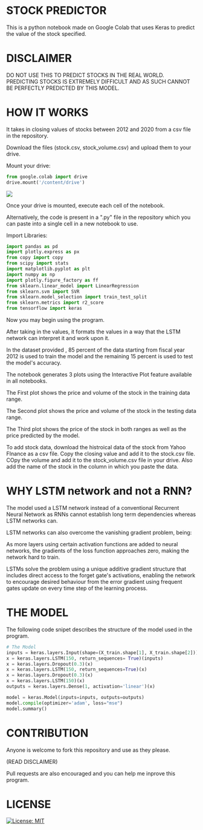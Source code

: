 # STOCK PREDICTOR

This is a python notebook made on Google Colab that uses Keras to predict the value of the stock specified. 

# DISCLAIMER

DO NOT USE THIS TO PREDICT STOCKS IN THE REAL WORLD. PREDICTING STOCKS IS EXTREMELY DIFFICULT AND AS SUCH CANNOT BE PERFECTLY PREDICTED BY THIS MODEL.

# HOW IT WORKS

It takes in closing values of stocks between 2012 and 2020 from a csv file in the repository. 

Download the files (stock.csv, stock_volume.csv) and upload them to your drive.

Mount your drive:

```python
from google.colab import drive
drive.mount('/content/drive')
```

![](2020-10-23-13-07-22.png)

Once your drive is mounted, execute each cell of the notebook.

Alternatively, the code is present in a ".py" file in the repository which you can paste into a single cell in a new notebook to use.

Import Libraries:

```python
import pandas as pd
import plotly.express as px
from copy import copy
from scipy import stats
import matplotlib.pyplot as plt
import numpy as np
import plotly.figure_factory as ff
from sklearn.linear_model import LinearRegression
from sklearn.svm import SVR
from sklearn.model_selection import train_test_split
from sklearn.metrics import r2_score
from tensorflow import keras
```

Now you may begin using the program.

After taking in the values, it formats the values in a way that the LSTM network can interpret it and work upon it.

In the dataset provided , 85 percent of the data starting from fiscal year 2012 is used to train the model and the remaining 15 percent is used to test the model's accuracy.

The notebook generates 3 plots using the Interactive Plot feature available in all notebooks.

The First plot shows the price and volume of the stock in the training data range.

The Second plot shows the price and volume of the stock in the testing data range.

The Third plot shows the price of the stock in both ranges as well as the price predicted by the model.

To add stock data, download the histroical data of the stock from Yahoo FInance as a csv file. Copy the closing value and add it to the stock.csv file. COpy the volume and add it to the stock_volume.csv file in your drive. Also add the name of the stock in the column in which you paste the data.

# WHY LSTM network and not a RNN?

The model used a LSTM network instead of a conventional Recurrent Neural Network as RNNs cannot establish long term dependencies whereas LSTM networks can.

LSTM networks can also overcome the vanishing gradient problem, being:

As more layers using certain activation functions are added to neural networks, the gradients of the loss function approaches zero, making the network hard to train.

LSTMs solve the problem using a unique additive gradient structure that includes direct access to the forget gate's activations, enabling the network to encourage desired behaviour from the error gradient using frequent gates update on every time step of the learning process.

# THE MODEL

The following code snipet describes the structure of the model used in the program.

```python
# The Model
inputs = keras.layers.Input(shape=(X_train.shape[1], X_train.shape[2]))
x = keras.layers.LSTM(150, return_sequences= True)(inputs)
x = keras.layers.Dropout(0.3)(x)
x = keras.layers.LSTM(150, return_sequences=True)(x)
x = keras.layers.Dropout(0.3)(x)
x = keras.layers.LSTM(150)(x)
outputs = keras.layers.Dense(1, activation='linear')(x)

model = keras.Model(inputs=inputs, outputs=outputs)
model.compile(optimizer='adam', loss="mse")
model.summary()
```

# CONTRIBUTION

Anyone is welcome to fork this repository and use as they please.

(READ DISCLAIMER)

Pull requests are also encouraged and you can help me inprove this program.

# LICENSE 
[![License: MIT](https://img.shields.io/badge/License-MIT-yellow.svg)](https://opensource.org/licenses/MIT)